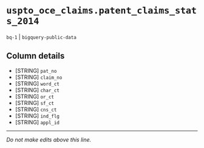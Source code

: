 # `uspto_oce_claims.patent_claims_stats_2014`
`bq-1` | `bigquery-public-data`

## Column details
* [STRING]    `pat_no`
* [STRING]    `claim_no`
* [STRING]    `word_ct`
* [STRING]    `char_ct`
* [STRING]    `or_ct`
* [STRING]    `sf_ct`
* [STRING]    `cns_ct`
* [STRING]    `ind_flg`
* [STRING]    `appl_id`

-------------------------------------------------------------------------------
*Do not make edits above this line.*
